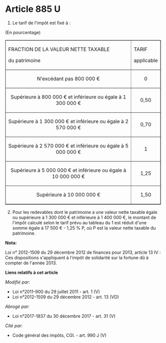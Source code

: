 # Article 885 U

1. Le tarif de l'impôt est fixé à : 

(En pourcentage) 

<table border="1">
  <tbody>
    <tr>
      <td>

FRACTION DE LA VALEUR NETTE TAXABLE 

du patrimoine 

</td>
      <td>

TARIF 

applicable 

</td>
    </tr>
    <tr>
      <td align="center">

N'excédant pas 800 000 € 

</td>
      <td align="center">

0 

</td>
    </tr>
    <tr>
      <td align="center">

Supérieure à 800 000 € et inférieure ou égale à 1 300 000 € 

</td>
      <td align="center">

0,50 

</td>
    </tr>
    <tr>
      <td align="center">

Supérieure à 1 300 000 € et inférieure ou égale à 2 570 000 € 

</td>
      <td align="center">

0,70 

</td>
    </tr>
    <tr>
      <td align="center">

Supérieure à 2 570 000 € et inférieure ou égale à 5 000 000 € 

</td>
      <td align="center">

1 

</td>
    </tr>
    <tr>
      <td align="center">

Supérieure à 5 000 000 € et inférieure ou égale à 10 000 000 € 

</td>
      <td align="center">

1,25 

</td>
    </tr>
    <tr>
      <td align="center">

Supérieure à 10 000 000 €

</td>
      <td align="center">

1,50 

</td>
    </tr>
  </tbody>
</table>

2. Pour les redevables dont le patrimoine a une valeur nette taxable égale ou supérieure à 1 300 000 € et inférieure à 1 400
000 €, le montant de l'impôt calculé selon le tarif prévu au tableau du 1 est réduit d'une somme égale à 17 500 € - 1,25 % P,
où P est la valeur nette taxable du patrimoine.

**Nota:**

Loi n° 2012-1509 du 29 décembre 2012 de finances pour 2013, article 13 IV : Ces dispositions s'appliquent à l'impôt de
solidarité sur la fortune dû à compter de l'année 2013.

**Liens relatifs à cet article**

_Modifié par_:

  - Loi n°2011-900 du 29 juillet 2011 - art. 1 (V)
  - Loi n°2012-1509 du 29 décembre 2012 - art. 13 (VD)

_Abrogé par_:

  - Loi n°2017-1837 du 30 décembre 2017 - art. 31 (V)

_Cité par_:

  - Code général des impôts, CGI. - art. 990 J (V)
